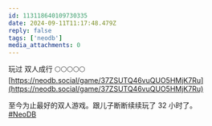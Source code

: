 ```yaml
---
id: 113118640109730335
date: 2024-09-11T11:17:48.479Z
reply: false
tags: ['neodb']
media_attachments: 0
---
```


玩过 双人成行 🌕🌕🌕🌕🌕   
[https://neodb.social/game/37ZSUTQ46vuQUO5HMjK7Ru](https://neodb.social/game/37ZSUTQ46vuQUO5HMjK7Ru)

至今为止最好的双人游戏。跟儿子断断续续玩了 32 小时了。  
[#NeoDB](https://e5n.cc/tags/NeoDB)

